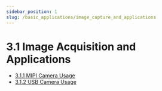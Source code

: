 ```yaml
---
sidebar_position: 1
slug: /basic_applications/image_capture_and_applications
---
```


# 3.1 Image Acquisition and Applications

- [3.1.1 MIPI Camera Usage](3.1.1_Using_MIPI_Camera.md)
- [3.1.2 USB Camera Usage](3.1.2_Using_USB_Camera.md)
